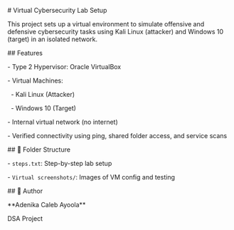 \# Virtual Cybersecurity Lab Setup



This project sets up a virtual environment to simulate offensive and defensive cybersecurity tasks using Kali Linux (attacker) and Windows 10 (target) in an isolated network.



\##  Features

\- Type 2 Hypervisor: Oracle VirtualBox

\- Virtual Machines:

&nbsp; - Kali Linux (Attacker)

&nbsp; - Windows 10 (Target)

\- Internal virtual network (no internet)

\- Verified connectivity using ping, shared folder access, and service scans



\## 📁 Folder Structure

\- `steps.txt`: Step-by-step lab setup

\- `Virtual screenshots/`: Images of VM config and testing



\## 👤 Author

\*\*Adenika Caleb Ayoola\*\*

DSA Project



